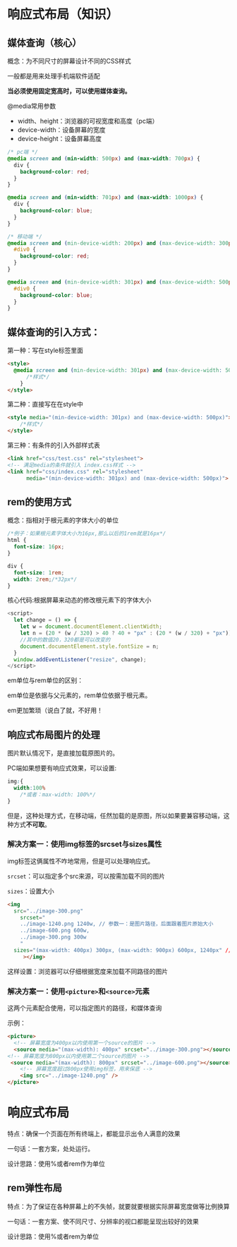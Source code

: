 # 响应式布局（知识）

## 媒体查询（核心）

概念：为不同尺寸的屏幕设计不同的CSS样式

一般都是用来处理手机端软件适配

**当必须使用固定宽高时，可以使用媒体查询。**

@media常用参数

* width、height：浏览器的可视宽度和高度（pc端）
* device-width：设备屏幕的宽度
* device-height：设备屏幕高度

```css
/* pc端 */
@media screen and (min-width: 500px) and (max-width: 700px) {
  div {
    background-color: red;
  }
}

@media screen and (min-width: 701px) and (max-width: 1000px) {
  div {
    background-color: blue;
  }
}

/* 移动端 */
@media screen and (min-device-width: 200px) and (max-device-width: 300px) {
  #div0 {
    background-color: red;
  }
}

@media screen and (min-device-width: 301px) and (max-device-width: 500px) {
  #div0 {
    background-color: blue;
  }
}
```

## 媒体查询的引入方式：

第一种：写在style标签里面

```html
<style>
  @media screen and (min-device-width: 301px) and (max-device-width: 500px) {
      /*样式*/
    }
</style>
```

第二种：直接写在在style中

```html
<style media="(min-device-width: 301px) and (max-device-width: 500px)">
	/*样式*/
</style>
```

第三种：有条件的引入外部样式表

```html
<link href="css/test.css" rel="stylesheet">
<!-- 满足media的条件就引入 index.css样式 -->
<link href="css/index.css" rel="stylesheet"
	  media="(min-device-width: 301px) and (max-device-width: 500px)">
```

## rem的使用方式

概念：指相对于根元素的字体大小的单位

```css
/*例子：如果根元素字体大小为16px,那么以后的1rem就是16px*/
html {
  font-size: 16px;
}

div {
  font-size: 1rem;
  width: 2rem;/*32px*/
}
```



核心代码:根据屏幕来动态的修改根元素下的字体大小

```js
<script>
  let change = () => {
    let w = document.documentElement.clientWidth;
    let n = (20 * (w / 320) > 40 ? 40 + "px" : (20 * (w / 320) + "px"));
	//其中的数值20，320都是可以改变的
    document.documentElement.style.fontSize = n;
  }
  window.addEventListener("resize", change);
</script>
```



em单位与rem单位的区别：

em单位是依据与父元素的，rem单位依据于根元素。

em更加繁琐（说白了就，不好用！

## 响应式布局图片的处理

图片默认情况下，是直接加载原图片的。

PC端如果想要有响应式效果，可以设置:

```css
img:{
  width:100%
	/*或者：max-width: 100%*/
}
```

但是，这种处理方式，在移动端，任然加载的是原图，所以如果要兼容移动端，这种方式**不可取**。



### 解决方案一：使用img标签的srcset与sizes属性

img标签这俩属性不咋地常用，但是可以处理响应式。

`srcset`：可以指定多个src来源，可以按需加载不同的图片

`sizes`：设置大小

```html
<img 
  src="../image-300.png"
	srcset="
  	../image-1240.png 1240w, // 参数一：是图片路径，后面跟着图片原始大小
    ../image-600.png 600w,
    ../image-300.png 300w
    "
  sizes="(max-width: 400px) 300px, (max-width: 900px) 600px, 1240px" // 第一个是媒体查询，后面跟着图片宽度（和上面srcset一一对应）
     ></img>

```

这样设置：浏览器可以仔细根据宽度来加载不同路径的图片



### 解决方案一：使用`<picture>`和`<source>`元素

这两个元素配合使用，可以指定图片的路径，和媒体查询

示例：

```html
<picture>
  <!-- 屏幕宽度为400px以内使用第一个source的图片 -->
  <source media="(max-width): 400px" srcset="../image-300.png"></source>
<!-- 屏幕宽度为800px以内使用第二个source的图片 -->
 <source media="(max-width): 800px" srcset="../image-600.png"></source>
	<!-- 屏幕宽度超过800px使用img标签，用来保底 -->
	<img src="../image-1240.png" />
</picture>
```



# 响应式布局

特点：确保一个页面在所有终端上，都能显示出令人满意的效果

一句话：一套方案，处处运行。

设计思路：使用%或者rem作为单位

## rem弹性布局

特点：为了保证在各种屏幕上的不失帧，就要就要根据实际屏幕宽度做等比例换算

一句话：一套方案、使不同尺寸、分辨率的视口都能呈现出较好的效果

设计思路：使用%或者rem为单位